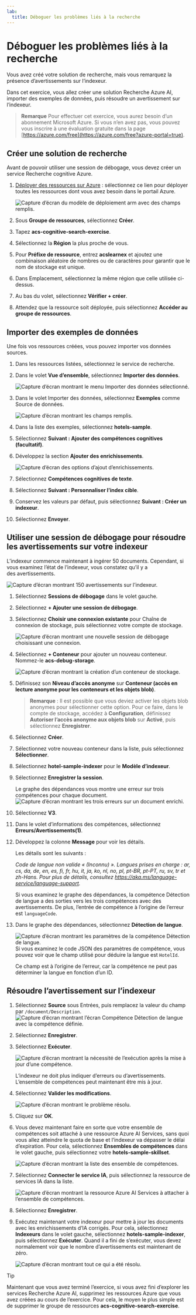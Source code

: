 ```yaml
---
lab:
  title: Déboguer les problèmes liés à la recherche
---
```


# Déboguer les problèmes liés à la recherche

Vous avez créé votre solution de recherche, mais vous remarquez la présence d’avertissements sur l’indexeur.

Dans cet exercice, vous allez créer une solution Recherche Azure AI, importer des exemples de données, puis résoudre un avertissement sur l’indexeur.

> **Remarque** Pour effectuer cet exercice, vous aurez besoin d’un abonnement Microsoft Azure. Si vous n’en avez pas, vous pouvez vous inscrire à une évaluation gratuite dans la page [https://azure.com/free](https://azure.com/free?azure-portal=true).

## Créer une solution de recherche

Avant de pouvoir utiliser une session de débogage, vous devez créer un service Recherche cognitive Azure.

1. [Déployer des ressources sur Azure](https://portal.azure.com/#create/Microsoft.Template/uri/https%3A%2F%2Fraw.githubusercontent.com%2FAzure-Samples%2Fazure-search-knowledge-mining%2Fmain%2Fazuredeploy.json) : sélectionnez ce lien pour déployer toutes les ressources dont vous avez besoin dans le portail Azure.

    ![Capture d’écran du modèle de déploiement arm avec des champs remplis.](../media/08-media/arm-template-deployment.png)

1. Sous **Groupe de ressources**, sélectionnez **Créer**.
1. Tapez **acs-cognitive-search-exercise**.
1. Sélectionnez la **Région** la plus proche de vous.
1. Pour **Préfixe de ressource**, entrez **acslearnex** et ajoutez une combinaison aléatoire de nombres ou de caractères pour garantir que le nom de stockage est unique.
1. Dans Emplacement, sélectionnez la même région que celle utilisée ci-dessus.
1. Au bas du volet, sélectionnez **Vérifier + créer**.
1. Attendez que la ressource soit déployée, puis sélectionnez **Accéder au groupe de ressources**.

## Importer des exemples de données

Une fois vos ressources créées, vous pouvez importer vos données sources.

1. Dans les ressources listées, sélectionnez le service de recherche.

1. Dans le volet **Vue d’ensemble**, sélectionnez **Importer des données**.

      ![Capture d’écran montrant le menu Importer des données sélectionné.](../media/08-media/import-data.png)

1. Dans le volet Importer des données, sélectionnez **Exemples** comme Source de données.

      ![Capture d’écran montrant les champs remplis.](../media/08-media/import-data-selection-screen-small.png)

1. Dans la liste des exemples, sélectionnez **hotels-sample**.
1. Sélectionnez **Suivant : Ajouter des compétences cognitives (facultatif)**.
1. Développez la section **Ajouter des enrichissements**.

    ![Capture d’écran des options d’ajout d’enrichissements.](../media/08-media/add-enrichments.png)

1. Sélectionnez **Compétences cognitives de texte**.
1. Sélectionnez **Suivant : Personnaliser l’index cible**.
1. Conservez les valeurs par défaut, puis sélectionnez **Suivant : Créer un indexeur**.
1. Sélectionnez **Envoyer**.

## Utiliser une session de débogage pour résoudre les avertissements sur votre indexeur

L’indexeur commence maintenant à ingérer 50 documents. Cependant, si vous examinez l’état de l’indexeur, vous constatez qu’il y a des avertissements.

![Capture d’écran montrant 150 avertissements sur l’indexeur.](../media/08-media/indexer-warnings.png)

1. Sélectionnez **Sessions de débogage** dans le volet gauche.

1. Sélectionnez **+ Ajouter une session de débogage**.

1. Sélectionnez **Choisir une connexion existante** pour Chaîne de connexion de stockage, puis sélectionnez votre compte de stockage.

    ![Capture d’écran montrant une nouvelle session de débogage choisissant une connexion.](../media/08-media/connect-storage.png)
1. Sélectionnez **+ Conteneur** pour ajouter un nouveau conteneur. Nommez-le **acs-debug-storage**.

    ![Capture d’écran montrant la création d’un conteneur de stockage.](../media/08-media/create-storage-container.png)

1. Définissez son **Niveau d’accès anonyme** sur **Conteneur (accès en lecture anonyme pour les conteneurs et les objets blob)**.

    > **Remarque** : Il est possible que vous deviez activer les objets blob anonymes pour sélectionner cette option. Pour ce faire, dans le compte de stockage, accédez à **Configuration**, définissez **Autoriser l’accès anonyme aux objets blob** sur **Activé**, puis sélectionnez **Enregistrer**.

1. Sélectionnez **Créer**.
1. Sélectionnez votre nouveau conteneur dans la liste, puis sélectionnez **Sélectionner**.
1. Sélectionnez **hotel-sample-indexer** pour le **Modèle d’indexeur**.
1. Sélectionnez **Enregistrer la session**.

    Le graphe des dépendances vous montre une erreur sur trois compétences pour chaque document.
    ![Capture d’écran montrant les trois erreurs sur un document enrichi.](../media/08-media/warning-skill-selection.png)

1. Sélectionnez **V3**.
1. Dans le volet d’informations des compétences, sélectionnez **Erreurs/Avertissements(1)**.
1. Développez la colonne **Message** pour voir les détails.

    Les détails sont les suivants :

    *Code de langue non valide « (Inconnu) ». Langues prises en charge : ar, cs, da, de, en, es, fi, fr, hu, it, ja, ko, nl, no, pl, pt-BR, pt-PT, ru, sv, tr et zh-Hans. Pour plus de détails, consultez https://aka.ms/language-service/language-support.*

    Si vous examinez le graphe des dépendances, la compétence Détection de langue a des sorties vers les trois compétences avec des avertissements. De plus, l’entrée de compétence à l’origine de l’erreur est `languageCode`.

1. Dans le graphe des dépendances, sélectionnez **Détection de langue**.

    ![Capture d’écran montrant les paramètres de la compétence Détection de langue.](../media/08-media/language-detection-error.png)
    Si vous examinez le code JSON des paramètres de compétence, vous pouvez voir que le champ utilisé pour déduire la langue est `HotelId`.

    Ce champ est à l’origine de l’erreur, car la compétence ne peut pas déterminer la langue en fonction d’un ID.

## Résoudre l’avertissement sur l’indexeur

1. Sélectionnez **Source** sous Entrées, puis remplacez la valeur du champ par `/document/Description`.
    ![Capture d’écran montrant l’écran Compétence Détection de langue avec la compétence définie.](../media/08-media/language-detection-fix.png)
1. Sélectionnez **Enregistrer**.
1. Sélectionnez **Exécuter**.

    ![Capture d’écran montrant la nécessité de l’exécution après la mise à jour d’une compétence.](../media/08-media/rerun-debug-session.png)

    L’indexeur ne doit plus indiquer d’erreurs ou d’avertissements. L’ensemble de compétences peut maintenant être mis à jour.

1. Sélectionnez **Valider les modifications**.

    ![Capture d’écran montrant le problème résolu.](../media/08-media/error-fixed.png)
1. Cliquez sur **OK**.

1. Vous devez maintenant faire en sorte que votre ensemble de compétences soit attaché à une ressource Azure AI Services, sans quoi vous allez atteindre le quota de base et l’indexeur va dépasser le délai d’expiration. Pour cela, sélectionnez **Ensembles de compétences** dans le volet gauche, puis sélectionnez votre **hotels-sample-skillset**.

    ![Capture d’écran montrant la liste des ensemble de compétences.](../media/08-media/update-skillset.png)
1. Sélectionnez **Connecter le service IA**, puis sélectionnez la ressource de services IA dans la liste.

    ![Capture d’écran montrant la ressource Azure AI Services à attacher à l’ensemble de compétences.](../media/08-media/skillset-attach-service.png)
1. Sélectionnez **Enregistrer**.

1. Exécutez maintenant votre indexeur pour mettre à jour les documents avec les enrichissements d’IA corrigés. Pour cela, sélectionnez **Indexeurs** dans le volet gauche, sélectionnez **hotels-sample-indexer**, puis sélectionnez **Exécuter**.  Quand il a fini de s’exécuter, vous devez normalement voir que le nombre d’avertissements est maintenant de zéro.

    ![Capture d’écran montrant tout ce qui a été résolu.](../media/08-media/warnings-fixed-indexer.png)

> [!TIP]
> Maintenant que vous avez terminé l’exercice, si vous avez fini d’explorer les services Recherche Azure AI, supprimez les ressources Azure que vous avez créées au cours de l’exercice. Pour cela, le moyen le plus simple est de supprimer le groupe de ressources **acs-cognitive-search-exercise**.
